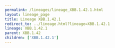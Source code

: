 ```yaml
---
permalink: /lineages/lineage_XBB.1.42.1.html
layout: lineage_page
title: Lineage XBB.1.42.1
redirect_to: ../lineage.html?lineage=XBB.1.42.1
lineage: XBB.1.42.1
parent: XBB.1.42
children: ['XBB.1.42.1']
---
```

